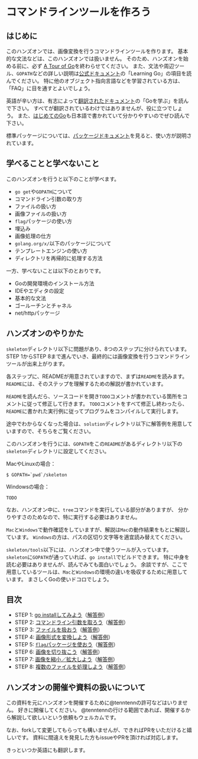 # コマンドラインツールを作ろう

## はじめに

このハンズオンでは、画像変換を行うコマンドラインツールを作ります。
基本的な文法などは、このハンズオンでは扱いません。
そのため、ハンズオンを始める前に、必ず [A Tour of Go](https://go-tour-jp.appspot.com)を終わらせてください。
また、文法や周辺ツール、`GOPATH`などの詳しい説明は[公式ドキュメント](https://golang.org/doc/)の「Learning Go」の項目を読んでください。
特に他のオブジェクト指向言語などを学習されている方は、「FAQ」に目を通すとよいでしょう。

英語が辛い方は、有志によって[翻訳されたドキュメント](http://golang-jp.org/doc/)の「Goを学ぶ」を読んで下さい。
すべてが翻訳されているわけではありませんが、役に立つでしょう。
また、[はじめてのGo](http://gihyo.jp/dev/feature/01/go_4beginners)も日本語で書かれていて分かりやすいのでぜひ読んで下さい。

標準パッケージについては、[パッケージドキュメント](https://golang.org/pkg/)を見ると、使い方が説明されています。

## 学べることと学べないこと

このハンズオンを行うと以下のことが学べます。

* `go get`や`GOPATH`について
* コマンドライン引数の取り方
* ファイルの扱い方
* 画像ファイルの扱い方
* `flag`パッケージの使い方
* 埋込み
* 画像処理の仕方
* `golang.org/x/`以下のパッケージについて
* テンプレートエンジンの使い方
* ディレクトリを再帰的に処理する方法 

一方、学べないことは以下のとおりです。

* Goの開発環境のインストール方法
* IDEやエディタの設定
* 基本的な文法
* ゴールーチンとチャネル
* net/httpパッケージ

## ハンズオンのやりかた

`skeleton`ディレクトリ以下に問題があり、8つのステップに分けられています。
STEP 1からSTEP 8まで進んでいき、最終的には画像変換を行うコマンドラインツールが出来上がります。

各ステップに、READMEが用意されていますので、まずは`README`を読みます。
`README`には、そのステップを理解するための解説が書かれています。

`README`を読んだら、ソースコードを開き`TODO`コメントが書かれている箇所をコメントに従って修正して行きます。
`TODO`コメントをすべて修正し終わったら、`README`に書かれた実行例に従ってプログラムをコンパイルして実行します。

途中でわからなくなった場合は、`solution`ディレクトリ以下に解答例を用意していますので、そちらをご覧ください。

このハンズオンを行うには、`GOPATH`をこの`README`があるディレクトリ以下の`skeleton`ディレクトリに設定してください。

MacやLinuxの場合：

```
$ GOPATH=`pwd`/skeleton
```

Windowsの場合：

```
TODO
```

なお、ハンズオン中に、`tree`コマンドを実行している部分がありますが、
分かりやすさのためなので、特に実行する必要はありません。

`Mac`と`Windows`で動作確認をしていますが、解説は`Mac`の動作結果をもとに解説しています。
`Windows`の方は、パスの区切り文字等を適宜読み替えてください。

`skeleton/tools`以下には、ハンズオン中で使うツールが入っています。
`skeleton`に`GOPATH`が通っていれば、`go install`でビルドできます。
特に中身を読む必要はありませんが、読んでみても面白いでしょう。
余談ですが、ここで用意しているツールは、`Mac`と`Windows`の環境の違いを吸収するために用意しています。
まさしくGoの使いドコロでしょう。

## 目次

* STEP 1: [go installしてみよう](./skeleton/src/step1)（[解答例](./solution/src/step1)）
* STEP 2: [コマンドライン引数を取ろう](./skeleton/src/step2)（[解答例](./solution/src/step2)）
* STEP 3: [ファイルを扱おう](./skeleton/src/step3)（[解答例](./solution/src/step3)）
* STEP 4: [画像形式を変換しよう](./skeleton/src/step4)（[解答例](./solution/src/step4)）
* STEP 5: [`flag`パッケージを使おう](./skeleton/src/step5)（[解答例](./solution/src/step5)）
* STEP 6: [画像を切り抜こう](./skeleton/src/step6)（[解答例](./solution/src/step6)）
* STEP 7: [画像を縮小／拡大しよう](./skeleton/src/step7)（[解答例](./solution/src/step7)）
* STEP 8: [複数のファイルを処理しよう](./skeleton/src/step8)（[解答例](./solution/src/step8)）

## ハンズオンの開催や資料の扱いについて
この資料を元にハンズオンを開催するために@tenntennの許可などはいりません。
好きに開催してください。
@tenntennの行ける範囲であれば、開催するから解説して欲しいという依頼もウェルカムです。

なお、forkして変更してもらっても構いませんが、できればPRをいただけると嬉しいです。
資料に間違えを発見した方もissueやPRを頂ければ対応します。

きっといつか英語にも翻訳します。

